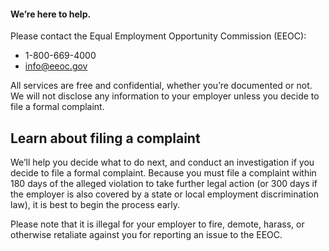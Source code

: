 ---
---


#### We’re here to help.

Please contact the Equal Employment Opportunity Commission (EEOC):

- 1-800-669-4000
- <info@eeoc.gov>

All services are free and confidential, whether you’re documented or not. We will not disclose any information to your employer unless you decide to file a formal complaint.

## Learn about filing a complaint

We’ll help you decide what to do next, and conduct an investigation if you decide to file a formal complaint. Because you must file a complaint within 180 days of the alleged violation to take further legal action (or 300 days if the employer is also covered by a state or local employment discrimination law), it is best to begin the process early.

Please note that it is illegal for your employer to fire, demote, harass, or otherwise retaliate against you for reporting an issue to the EEOC.
